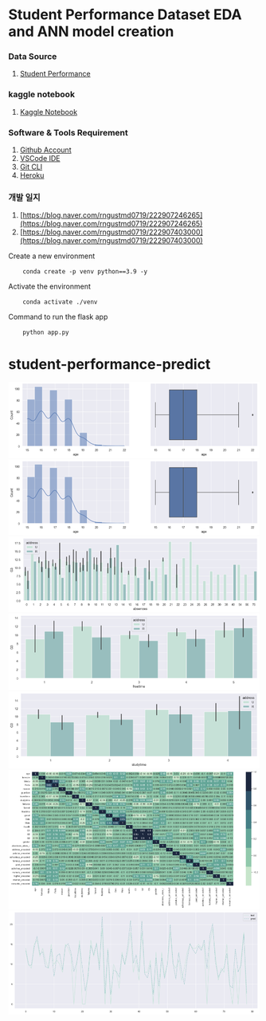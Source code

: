 # Student Performance Dataset EDA and ANN model creation

### Data Source 
1. [Student Performance](https://www.kaggle.com/datasets/whenamancodes/student-performance)

### kaggle notebook
1. [Kaggle Notebook](https://www.kaggle.com/code/biswajit01/student-performance-prediction/notebook)

### Software & Tools Requirement

1. [Github Account](https://github.com)
2. [VSCode IDE](https://code.visualstudio.com)
3. [Git CLI](https://git-scm.com/downloads)
4. [Heroku](https://www.heroku.com)
### 개발 일지
1. [https://blog.naver.com/rngustmd0719/222907246265](https://blog.naver.com/rngustmd0719/222907246265)
2. [https://blog.naver.com/rngustmd0719/222907403000](https://blog.naver.com/rngustmd0719/222907403000)

Create a new environment

```  
    conda create -p venv python==3.9 -y
```
Activate the environment

``` 
    conda activate ./venv
```


Command to run the flask app 

```
    python app.py
```
# student-performance-predict

<img src="./img1.png">
<img src="./img2.png">
<img src="./img3.png">
<img src="./img4.png">
<img src="./img5.png">
<img src="./img6.png">
<img src="./img7.png">
